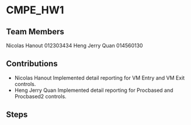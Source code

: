 # CMPE_HW1

## Team Members
Nicolas Hanout 012303434
Heng Jerry Quan 014560130

## Contributions
- Nicolas Hanout
Implemented detail reporting for VM Entry and VM Exit controls.
- Heng Jerry Quan
Implemented detail reporting for Procbased and Procbased2 controls.

## Steps
